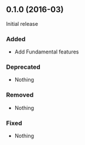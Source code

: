 ## 0.1.0 (2016-03)

Initial release

### Added

- Add Fundamental features

### Deprecated

- Nothing

### Removed

- Nothing

### Fixed

- Nothing
